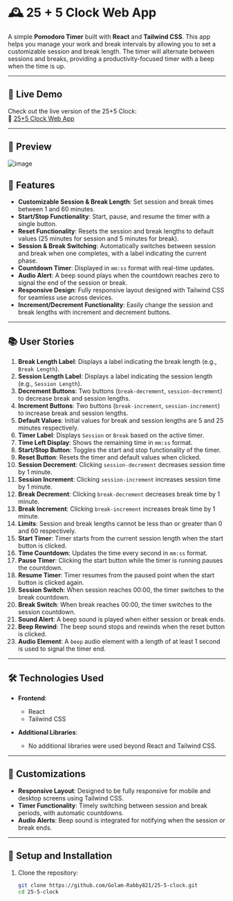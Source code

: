 # 🕰️ 25 + 5 Clock Web App

A simple **Pomodoro Timer** built with **React** and **Tailwind CSS**. This app helps you manage your work and break intervals by allowing you to set a customizable session and break length. The timer will alternate between sessions and breaks, providing a productivity-focused timer with a beep when the time is up.

---

## 🚀 Live Demo  

Check out the live version of the 25+5 Clock:  
🔗 [25+5 Clock Web App](https://golam-rabby-25-5-clock.netlify.app/)

---

## 📸 Preview
![image](https://github.com/user-attachments/assets/baebc523-32aa-4e92-8714-56a6f452ffe1)


## 📝 Features  

- **Customizable Session & Break Length**: Set session and break times between 1 and 60 minutes.  
- **Start/Stop Functionality**: Start, pause, and resume the timer with a single button.  
- **Reset Functionality**: Resets the session and break lengths to default values (25 minutes for session and 5 minutes for break).  
- **Session & Break Switching**: Automatically switches between session and break when one completes, with a label indicating the current phase.  
- **Countdown Timer**: Displayed in `mm:ss` format with real-time updates.  
- **Audio Alert**: A beep sound plays when the countdown reaches zero to signal the end of the session or break.  
- **Responsive Design**: Fully responsive layout designed with Tailwind CSS for seamless use across devices.  
- **Increment/Decrement Functionality**: Easily change the session and break lengths with increment and decrement buttons.

---

## 📚 User Stories  

1. **Break Length Label**: Displays a label indicating the break length (e.g., `Break Length`).
2. **Session Length Label**: Displays a label indicating the session length (e.g., `Session Length`).
3. **Decrement Buttons**: Two buttons (`break-decrement`, `session-decrement`) to decrease break and session lengths.
4. **Increment Buttons**: Two buttons (`break-increment`, `session-increment`) to increase break and session lengths.
5. **Default Values**: Initial values for break and session lengths are 5 and 25 minutes respectively.
6. **Timer Label**: Displays `Session` or `Break` based on the active timer.
7. **Time Left Display**: Shows the remaining time in `mm:ss` format.
8. **Start/Stop Button**: Toggles the start and stop functionality of the timer.
9. **Reset Button**: Resets the timer and default values when clicked.
10. **Session Decrement**: Clicking `session-decrement` decreases session time by 1 minute.
11. **Session Increment**: Clicking `session-increment` increases session time by 1 minute.
12. **Break Decrement**: Clicking `break-decrement` decreases break time by 1 minute.
13. **Break Increment**: Clicking `break-increment` increases break time by 1 minute.
14. **Limits**: Session and break lengths cannot be less than or greater than 0 and 60 respectively.
15. **Start Timer**: Timer starts from the current session length when the start button is clicked.
16. **Time Countdown**: Updates the time every second in `mm:ss` format.
17. **Pause Timer**: Clicking the start button while the timer is running pauses the countdown.
18. **Resume Timer**: Timer resumes from the paused point when the start button is clicked again.
19. **Session Switch**: When session reaches 00:00, the timer switches to the break countdown.
20. **Break Switch**: When break reaches 00:00, the timer switches to the session countdown.
21. **Sound Alert**: A beep sound is played when either session or break ends.
22. **Beep Rewind**: The beep sound stops and rewinds when the reset button is clicked.
23. **Audio Element**: A `beep` audio element with a length of at least 1 second is used to signal the timer end.

---

## 🛠️ Technologies Used  

- **Frontend**:  
  - React  
  - Tailwind CSS  

- **Additional Libraries**:  
  - No additional libraries were used beyond React and Tailwind CSS.

---

## 🌟 Customizations  

- **Responsive Layout**: Designed to be fully responsive for mobile and desktop screens using Tailwind CSS.  
- **Timer Functionality**: Timely switching between session and break periods, with automatic countdowns.  
- **Audio Alerts**: Beep sound is integrated for notifying when the session or break ends.  

---

## 🔧 Setup and Installation  

1. Clone the repository:  
   ```bash
   git clone https://github.com/Golam-Rabby821/25-5-clock.git
   cd 25-5-clock
